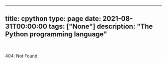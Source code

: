 
---
title: cpython
type: page
date: 2021-08-31T00:00:00
tags: ["None"]
description: "The Python programming language"
---


<br>

404: Not Found